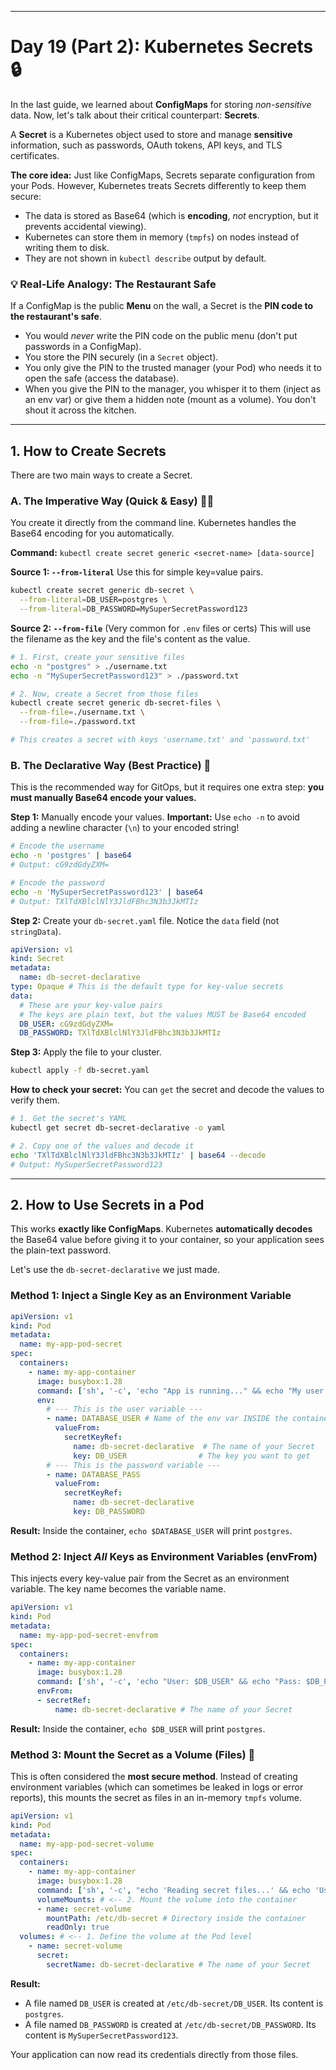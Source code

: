 
-----

# Day 19 (Part 2): Kubernetes Secrets 🔒

In the last guide, we learned about **ConfigMaps** for storing *non-sensitive* data. Now, let's talk about their critical counterpart: **Secrets**.

A **Secret** is a Kubernetes object used to store and manage **sensitive** information, such as passwords, OAuth tokens, API keys, and TLS certificates.

**The core idea:** Just like ConfigMaps, Secrets separate configuration from your Pods. However, Kubernetes treats Secrets differently to keep them secure:

  * The data is stored as Base64 (which is **encoding**, *not* encryption, but it prevents accidental viewing).
  * Kubernetes can store them in memory (`tmpfs`) on nodes instead of writing them to disk.
  * They are not shown in `kubectl describe` output by default.

### 💡 Real-Life Analogy: The Restaurant Safe

If a ConfigMap is the public **Menu** on the wall, a Secret is the **PIN code to the restaurant's safe**.

  * You would *never* write the PIN code on the public menu (don't put passwords in a ConfigMap).
  * You store the PIN securely (in a `Secret` object).
  * You only give the PIN to the trusted manager (your Pod) who needs it to open the safe (access the database).
  * When you give the PIN to the manager, you whisper it to them (inject as an env var) or give them a hidden note (mount as a volume). You don't shout it across the kitchen.

-----

## 1\. How to Create Secrets

There are two main ways to create a Secret.

### A. The Imperative Way (Quick & Easy) 🏃‍♂️

You create it directly from the command line. Kubernetes handles the Base64 encoding for you automatically.

**Command:** `kubectl create secret generic <secret-name> [data-source]`

**Source 1: `--from-literal`**
Use this for simple key=value pairs.

```bash
kubectl create secret generic db-secret \
  --from-literal=DB_USER=postgres \
  --from-literal=DB_PASSWORD=MySuperSecretPassword123
```

**Source 2: `--from-file`** (Very common for `.env` files or certs)
This will use the filename as the key and the file's content as the value.

```bash
# 1. First, create your sensitive files
echo -n "postgres" > ./username.txt
echo -n "MySuperSecretPassword123" > ./password.txt

# 2. Now, create a Secret from those files
kubectl create secret generic db-secret-files \
  --from-file=./username.txt \
  --from-file=./password.txt

# This creates a secret with keys 'username.txt' and 'password.txt'
```

### B. The Declarative Way (Best Practice) 📄

This is the recommended way for GitOps, but it requires one extra step: **you must manually Base64 encode your values.**

**Step 1:** Manually encode your values.
**Important:** Use `echo -n` to avoid adding a newline character (`\n`) to your encoded string\!

```bash
# Encode the username
echo -n 'postgres' | base64
# Output: cG9zdGdyZXM=

# Encode the password
echo -n 'MySuperSecretPassword123' | base64
# Output: TXlTdXBlclNlY3JldFBhc3N3b3JkMTIz
```

**Step 2:** Create your `db-secret.yaml` file. Notice the `data` field (not `stringData`).

```yaml
apiVersion: v1
kind: Secret
metadata:
  name: db-secret-declarative
type: Opaque # This is the default type for key-value secrets
data:
  # These are your key-value pairs
  # The keys are plain text, but the values MUST be Base64 encoded
  DB_USER: cG9zdGdyZXM=
  DB_PASSWORD: TXlTdXBlclNlY3JldFBhc3N3b3JkMTIz
```

**Step 3:** Apply the file to your cluster.

```bash
kubectl apply -f db-secret.yaml
```

**How to check your secret:**
You can `get` the secret and decode the values to verify them.

```bash
# 1. Get the secret's YAML
kubectl get secret db-secret-declarative -o yaml

# 2. Copy one of the values and decode it
echo 'TXlTdXBlclNlY3JldFBhc3N3b3JkMTIz' | base64 --decode
# Output: MySuperSecretPassword123
```

-----

## 2\. How to Use Secrets in a Pod

This works **exactly like ConfigMaps**. Kubernetes **automatically decodes** the Base64 value before giving it to your container, so your application sees the plain-text password.

Let's use the `db-secret-declarative` we just made.

### Method 1: Inject a Single Key as an Environment Variable

```yaml
apiVersion: v1
kind: Pod
metadata:
  name: my-app-pod-secret
spec:
  containers:
    - name: my-app-container
      image: busybox:1.28
      command: ['sh', '-c', 'echo "App is running..." && echo "My user is $DATABASE_USER" && echo "My password is $DATABASE_PASS" && sleep 3600']
      env:
        # --- This is the user variable ---
        - name: DATABASE_USER # Name of the env var INSIDE the container
          valueFrom:
            secretKeyRef:
              name: db-secret-declarative  # The name of your Secret
              key: DB_USER                # The key you want to get
        # --- This is the password variable ---
        - name: DATABASE_PASS
          valueFrom:
            secretKeyRef:
              name: db-secret-declarative
              key: DB_PASSWORD
```

**Result:** Inside the container, `echo $DATABASE_USER` will print `postgres`.

### Method 2: Inject *All* Keys as Environment Variables (envFrom)

This injects every key-value pair from the Secret as an environment variable. The key name becomes the variable name.

```yaml
apiVersion: v1
kind: Pod
metadata:
  name: my-app-pod-secret-envfrom
spec:
  containers:
    - name: my-app-container
      image: busybox:1.28
      command: ['sh', '-c', 'echo "User: $DB_USER" && echo "Pass: $DB_PASSWORD" && sleep 3600']
      envFrom:
      - secretRef:
          name: db-secret-declarative # The name of your Secret
```

**Result:** Inside the container, `echo $DB_USER` will print `postgres`.

### Method 3: Mount the Secret as a Volume (Files) 📁

This is often considered the **most secure method**. Instead of creating environment variables (which can sometimes be leaked in logs or error reports), this mounts the secret as files in an in-memory `tmpfs` volume.

```yaml
apiVersion: v1
kind: Pod
metadata:
  name: my-app-pod-secret-volume
spec:
  containers:
    - name: my-app-container
      image: busybox:1.28
      command: ['sh', '-c', "echo 'Reading secret files...' && echo 'User:' && cat /etc/db-secret/DB_USER && echo 'Pass:' && cat /etc/db-secret/DB_PASSWORD && sleep 3600"]
      volumeMounts: # <-- 2. Mount the volume into the container
      - name: secret-volume
        mountPath: /etc/db-secret # Directory inside the container
        readOnly: true
  volumes: # <-- 1. Define the volume at the Pod level
    - name: secret-volume
      secret:
        secretName: db-secret-declarative # The name of your Secret
```

**Result:**

  * A file named `DB_USER` is created at `/etc/db-secret/DB_USER`. Its content is `postgres`.
  * A file named `DB_PASSWORD` is created at `/etc/db-secret/DB_PASSWORD`. Its content is `MySuperSecretPassword123`.

Your application can now read its credentials directly from those files.
